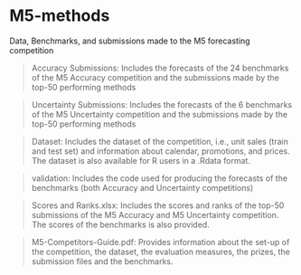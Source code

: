 # M5-methods
Data, Benchmarks, and submissions made to the M5 forecasting competition

>Accuracy Submissions: Includes the forecasts of the 24 benchmarks of the M5 Accuracy competition and the submissions made by the top-50 performing methods

>Uncertainty Submissions: Includes the forecasts of the 6 benchmarks of the M5 Uncertainty competition and the submissions made by the top-50 performing methods

>Dataset: Includes the dataset of the competition, i.e., unit sales (train and test set) and information about calendar, promotions, and prices. The dataset is also available for R users in a .Rdata format.

>validation: Includes the code used for producing the forecasts of the benchmarks (both Accuracy and Uncertainty competitions)

>Scores and Ranks.xlsx: Includes the scores and ranks of the top-50 submissions of the M5 Accuracy and M5 Uncertainty competition. The scores of the benchmarks is also provided.

>M5-Competitors-Guide.pdf: Provides information about the set-up of the competition, the dataset, the evaluation measures, the prizes, the submission files and the benchmarks. 


